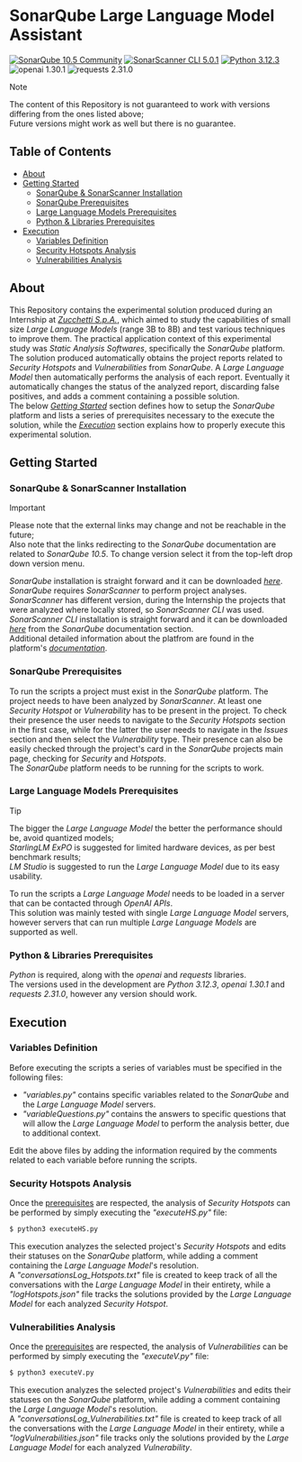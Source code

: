 # SonarQube Large Language Model Assistant

[![SonarQube 10.5 Community](https://img.shields.io/badge/SonarQube-10.5_Community-004d80.svg)](https://www.sonarsource.com/products/sonarqube/downloads/historical-downloads/)
[![SonarScanner CLI 5.0.1](https://img.shields.io/badge/SonarScanner_CLI-5.0.1-004d80.svg)](https://docs.sonarsource.com/sonarqube/10.5/analyzing-source-code/scanners/sonarscanner/)
[![Python 3.12.3](https://img.shields.io/badge/Python-3.12.3-blue.svg)](https://www.python.org/downloads/release/python-3123/)
![openai 1.30.1](https://img.shields.io/badge/openai-1.30.1-blue.svg)
![requests 2.31.0](https://img.shields.io/badge/requests-2.31.0-blue.svg)

> [!NOTE]
> The content of this Repository is not guaranteed to work with versions differing from the ones listed above; \
> Future versions might work as well but there is no guarantee.

## Table of Contents

+ [About](#about)
+ [Getting Started](#gettingStarted)
    + [SonarQube \& SonarScanner Installation](#sonarInstall)
    + [SonarQube Prerequisites](#sonarPrerequisites)
    + [Large Language Models Prerequisites](#largeLanguageModelsPrerequisites)
    + [Python \& Libraries Prerequisites](#pythonPrerequisites)
+ [Execution](#execution)
    + [Variables Definition](#variablesDefinition)
    + [Security Hotspots Analysis](#securityHotspotEXE)
    + [Vulnerabilities Analysis](#vulnerabilityEXE)
  
## About <a name = "about"></a>

This Repository contains the experimental solution produced during an Internship at [_Zucchetti S.p.A._](https://www.zucchetti.com/worldwide/cms/home.html), which aimed to study the capabilities of small size _Large Language Models_ (range 3B to 8B) and test various techniques to improve them. The practical application context of this experimental study was _Static Analysis Softwares_, specifically the _SonarQube_ platform. \
The solution produced automatically obtains the project reports related to _Security Hotspots_ and _Vulnerabilities_ from _SonarQube_. A _Large Language Model_ then automatically performs the analysis of each report. Eventually it automatically changes the status of the analyzed report, discarding false positives, and adds a comment containing a possible solution. \
The below [_Getting Started_](#gettingStarted) section defines how to setup the _SonarQube_ platform and lists a series of prerequisites necessary to the execute the solution, while the [_Execution_](#execution) section explains how to properly execute this experimental solution.

## Getting Started <a name = "gettingStarted"></a>

### SonarQube \& SonarScanner Installation <a name = "sonarInstall"></a>

> [!IMPORTANT]
> Please note that the external links may change and not be reachable in the future; \
> Also note that the links redirecting to the _SonarQube_ documentation are related to _SonarQube 10.5_. To change version select it from the top-left drop down version menu.

_SonarQube_ installation is straight forward and it can be downloaded [_here_](https://www.sonarsource.com/products/sonarqube/downloads/historical-downloads/). \
_SonarQube_ requires _SonarScanner_ to perform project analyses. _SonarScanner_ has different version, during the Internship the projects that were analyzed where locally stored, so _SonarScanner CLI_ was used. _SonarScanner CLI_ installation is straight forward and it can be downloaded [_here_](https://docs.sonarsource.com/sonarqube/10.5/analyzing-source-code/scanners/sonarscanner/) from the _SonarQube_ documentation section. \
Additional detailed information about the platfrom are found in the platform's [_documentation_](https://docs.sonarsource.com/sonarqube/10.5/).

### SonarQube Prerequisites <a name = "sonarPrerequisites"></a>

To run the scripts a project must exist in the _SonarQube_ platform. The project needs to have been analyzed by _SonarScanner_. At least one _Security Hotspot_ or _Vulnerability_ has to be present in the project. To check their presence the user needs to navigate to the _Security Hotspots_ section in the first case, while for the latter the user needs to navigate in the _Issues_ section and then select the _Vulnerability_ type. Their presence can also be easily checked through the project's card in the _SonarQube_ projects main page, checking for _Security_ and _Hotspots_. \
The _SonarQube_ platform needs to be running for the scripts to work.

### Large Language Models Prerequisites <a name = "largeLanguageModelsPrerequisites"></a>

> [!TIP]
> The bigger the _Large Language Model_ the better the performance should be, avoid quantized models; \
> _StarlingLM ExPO_ is suggested for limited hardware devices, as per best benchmark results; \
> _LM Studio_ is suggested to run the _Large Language Model_ due to its easy usability.


To run the scripts a _Large Language Model_ needs to be loaded in a server that can be contacted through _OpenAI APIs_. \
This solution was mainly tested with single _Large Language Model_ servers, however servers that can run multiple _Large Language Models_ are supported as well.

### Python \& Libraries Prerequisites <a name = "pythonPrerequisites"></a>

_Python_ is required, along with the _openai_ and _requests_ libraries. \
The versions used in the development are _Python 3.12.3_, _openai 1.30.1_ and _requests 2.31.0_, however any version should work.

## Execution <a name = "execution"></a>

### Variables Definition <a name = "variablesDefinition"></a>

Before executing the scripts a series of variables must be specified in the following files:
- _"variables.py"_ contains specific variables related to the _SonarQube_ and the _Large Language Model_ servers.
- _"variableQuestions.py"_ contains the answers to specific questions that will allow the _Large Language Model_ to perform the analysis better, due to additional context.

Edit the above files by adding the information required by the comments related to each variable before running the scripts.

### Security Hotspots Analysis <a name = "securityHotspotEXE"></a>

Once the [prerequisites](#gettingStarted) are respected, the analysis of _Security Hotspots_ can be performed by simply executing the _"executeHS.py"_ file:

``` bash
$ python3 executeHS.py
```
This execution analyzes the selected project's _Security Hotspots_ and edits their statuses on the _SonarQube_ platform, while adding a comment containing the _Large Language Model_'s resolution. \
A _"conversationsLog_Hotspots.txt"_ file is created to keep track of all the conversations with the _Large Language Model_ in their entirety, while a _"logHotspots.json"_ file tracks the solutions provided by the _Large Language Model_ for each analyzed _Security Hotspot_.

### Vulnerabilities Analysis <a name = "vulnerabilityEXE"></a>

Once the [prerequisites](#gettingStarted) are respected, the analysis of _Vulnerabilities_ can be performed by simply executing the _"executeV.py"_ file:

``` bash
$ python3 executeV.py
```
This execution analyzes the selected project's _Vulnerabilities_ and edits their statuses on the _SonarQube_ platform, while adding a comment containing the _Large Language Model_'s resolution. \
A _"conversationsLog_Vulnerabilities.txt"_ file is created to keep track of all the conversations with the _Large Language Model_ in their entirety, while a _"logVulnerabilities.json"_ file tracks only the solutions provided by the _Large Language Model_ for each analyzed _Vulnerability_.
